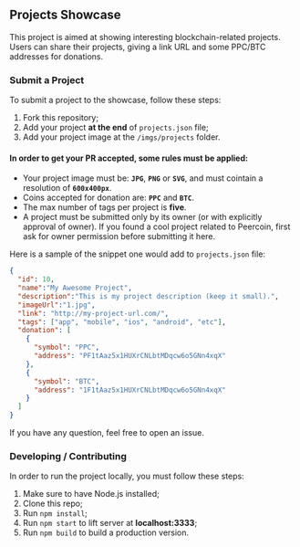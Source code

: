 ## Projects Showcase

This project is aimed at showing interesting blockchain-related projects. Users can share their projects, giving a link URL and some PPC/BTC addresses for donations.

### Submit a Project

To submit a project to the showcase, follow these steps:

1. Fork this repository;
2. Add your project **at the end** of `projects.json` file;
3. Add your project image at the `/imgs/projects` folder.

#### In order to get your PR accepted, some rules must be applied:

- Your project image must be: **`JPG`**, **`PNG`** or **`SVG`**, and must cointain a resolution of **`600x400px`**.
- Coins accepted for donation are: **`PPC`** and **`BTC`**.
- The max number of tags per project is **five**.
- A project must be submitted only by its owner (or with explicitly approval of owner). If you found a cool project related to Peercoin, first ask for owner permission before submitting it here.

Here is a sample of the snippet one would add to `projects.json` file:

```json
{
  "id": 10,
  "name":"My Awesome Project",
  "description":"This is my project description (keep it small).",
  "imageUrl":"1.jpg",
  "link": "http://my-project-url.com/",
  "tags": ["app", "mobile", "ios", "android", "etc"],
  "donation": [
    {
      "symbol": "PPC",
      "address": "PF1tAaz5x1HUXrCNLbtMDqcw6o5GNn4xqX"
    },
    {
      "symbol": "BTC",
      "address": "1F1tAaz5x1HUXrCNLbtMDqcw6o5GNn4xqX"
    }
  ]
}
```

If you have any question, feel free to open an issue.


### Developing / Contributing

In order to run the project locally, you must follow these steps:

1. Make sure to have Node.js installed;
2. Clone this repo;
3. Run `npm install`;
4. Run `npm start` to lift server at **localhost:3333**;
5. Run `npm build` to build a production version. 
